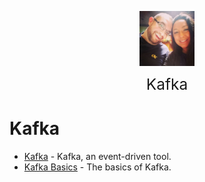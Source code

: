 <img
    src="./images/BrentAndMandi.jpg"
    width="88"
    style="display: block; width: 88px; margin: auto; margin-bottom: 1em"
/><span style="display: block; text-align: center; font-size: 1.75em;"> Kafka </span>

# Kafka  
- [Kafka](/tools/kafka/) - Kafka, an event-driven tool.  
- [Kafka Basics](/tools/kafka/kafka_basics) - The basics of Kafka.  
